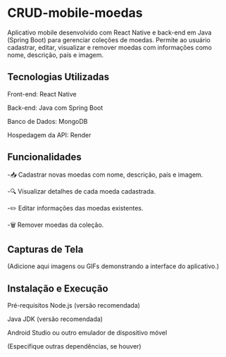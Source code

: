 # CRUD-mobile-moedas
Aplicativo mobile desenvolvido com React Native e back-end em Java (Spring Boot) para gerenciar coleções de moedas. Permite ao usuário cadastrar, editar, visualizar e remover moedas com informações como nome, descrição, país e imagem.

## Tecnologias Utilizadas
Front-end: React Native

Back-end: Java com Spring Boot

Banco de Dados: MongoDB

Hospedagem da API: Render

## Funcionalidades
-📥 Cadastrar novas moedas com nome, descrição, país e imagem.

-🔍 Visualizar detalhes de cada moeda cadastrada.

-✏️ Editar informações das moedas existentes.

-🗑️ Remover moedas da coleção.

## Capturas de Tela
(Adicione aqui imagens ou GIFs demonstrando a interface do aplicativo.)

## Instalação e Execução
Pré-requisitos
Node.js (versão recomendada)

Java JDK (versão recomendada)

Android Studio ou outro emulador de dispositivo móvel

(Especifique outras dependências, se houver)
